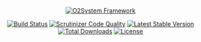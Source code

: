 
<div align="center" markdown="1">

[![O2System Framework](http://o2system.id/assets/img/logo/logo-white-200px.png)](http://o2system.id/assets/img/logo/logo-white-200px.png)

</div>

<div align="center" markdown="1">

[![Build Status](https://travis-ci.org/o2system/neon.svg?branch=master)](https://travis-ci.org/o2system/neon)
[![Scrutinizer Code Quality](https://scrutinizer-ci.com/g/o2system/framework/badges/quality-score.png?b=master)](https://scrutinizer-ci.com/g/o2system/framework/?branch=master)
[![Latest Stable Version](https://poser.pugx.org/o2system/neon/v/stable)](https://packagist.org/packages/o2system/neon)
[![Total Downloads](https://poser.pugx.org/o2system/neon/downloads)](https://packagist.org/packages/o2system/neon)
[![License](https://poser.pugx.org/o2system/neon/license)](https://packagist.org/packages/o2system/neon)

</div>